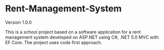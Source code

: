 # Rent-Management-System
Version 1.0.0

This is a school project based on a software application for a rent management system developed on ASP.NET using C#, .NET 5.0 MVC with EF Core. The project uses code first approach.
